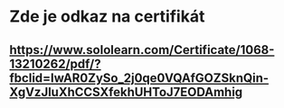 # Zde je odkaz na certifikát
## https://www.sololearn.com/Certificate/1068-13210262/pdf/?fbclid=IwAR0ZySo_2j0qe0VQAfGOZSknQin-XgVzJluXhCCSXfekhUHToJ7EODAmhig
